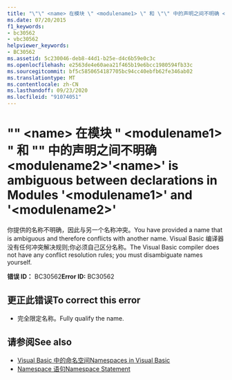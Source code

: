 ```yaml
---
title: "\"\" <name> 在模块 \" <modulename1> \" 和 \"\" 中的声明之间不明确 <modulename2>"
ms.date: 07/20/2015
f1_keywords:
- bc30562
- vbc30562
helpviewer_keywords:
- BC30562
ms.assetid: 5c230046-deb8-44d1-b25e-d4c6b59e0c3c
ms.openlocfilehash: e2563de4e60aea21f465b19e6bcc1980594fb33c
ms.sourcegitcommit: bf5c5850654187705bc94cc40ebfb62fe346ab02
ms.translationtype: MT
ms.contentlocale: zh-CN
ms.lasthandoff: 09/23/2020
ms.locfileid: "91074051"
---
```

# <a name="name-is-ambiguous-between-declarations-in-modules-modulename1-and-modulename2"></a><span data-ttu-id="cf963-102">"" \<name> 在模块 " \<modulename1> " 和 "" 中的声明之间不明确 \<modulename2></span><span class="sxs-lookup"><span data-stu-id="cf963-102">'\<name>' is ambiguous between declarations in Modules '\<modulename1>' and '\<modulename2>'</span></span>

<span data-ttu-id="cf963-103">你提供的名称不明确，因此与另一个名称冲突。</span><span class="sxs-lookup"><span data-stu-id="cf963-103">You have provided a name that is ambiguous and therefore conflicts with another name.</span></span> <span data-ttu-id="cf963-104">Visual Basic 编译器没有任何冲突解决规则;你必须自己区分名称。</span><span class="sxs-lookup"><span data-stu-id="cf963-104">The Visual Basic compiler does not have any conflict resolution rules; you must disambiguate names yourself.</span></span>  
  
 <span data-ttu-id="cf963-105">**错误 ID：** BC30562</span><span class="sxs-lookup"><span data-stu-id="cf963-105">**Error ID:** BC30562</span></span>  
  
## <a name="to-correct-this-error"></a><span data-ttu-id="cf963-106">更正此错误</span><span class="sxs-lookup"><span data-stu-id="cf963-106">To correct this error</span></span>  
  
- <span data-ttu-id="cf963-107">完全限定名称。</span><span class="sxs-lookup"><span data-stu-id="cf963-107">Fully qualify the name.</span></span>  
  
## <a name="see-also"></a><span data-ttu-id="cf963-108">请参阅</span><span class="sxs-lookup"><span data-stu-id="cf963-108">See also</span></span>

- [<span data-ttu-id="cf963-109">Visual Basic 中的命名空间</span><span class="sxs-lookup"><span data-stu-id="cf963-109">Namespaces in Visual Basic</span></span>](../programming-guide/program-structure/namespaces.md)
- [<span data-ttu-id="cf963-110">Namespace 语句</span><span class="sxs-lookup"><span data-stu-id="cf963-110">Namespace Statement</span></span>](../language-reference/statements/namespace-statement.md)

